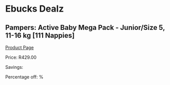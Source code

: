 
# Ebucks Dealz
## Pampers: Active Baby Mega Pack - Junior/Size 5, 11-16 kg [111 Nappies]
[Product Page](https://www.ebucks.com/web/shop/productSelected.do?prodId=282370786&catId=1158500560)

Price: R429.00

Savings: 

Percentage off: %
	